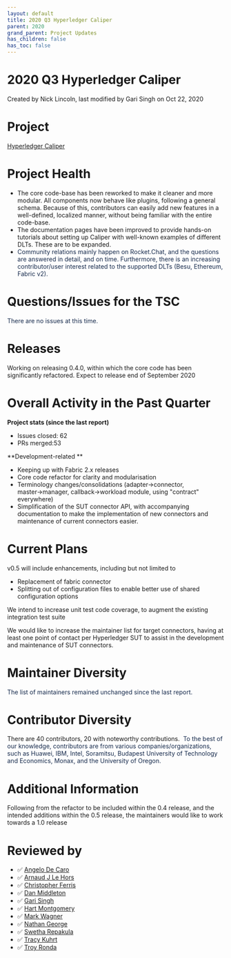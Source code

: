 ```yaml
---
layout: default
title: 2020 Q3 Hyperledger Caliper
parent: 2020
grand_parent: Project Updates
has_children: false
has_toc: false
---
```


# 2020 Q3 Hyperledger Caliper

Created by Nick Lincoln, last modified by Gari Singh on Oct 22, 2020

# Project

<a href="https://github.com/hyperledger/caliper" class="external-link" rel="nofollow" style="text-decoration: underline;">Hyperledger
Caliper</a>

# Project Health

-   The core code-base has been reworked to make it cleaner and more
modular. All components now behave like plugins, following a general
schema. Because of this, contributors can easily add new features in
a well-defined, localized manner, without being familiar with the
entire code-base.
-   The documentation pages have been improved to provide hands-on
tutorials about setting up Caliper with well-known examples of
different DLTs. These are to be expanded.
-   <span style="color: rgb(23,43,77);">Community relations mainly
happen on Rocket.Chat, and the questions are answered in detail, and
on time. Furthermore, there is an increasing contributor/user
interest related to the supported DLTs (Besu, Ethereum, Fabric v2).</span>

# Questions/Issues for the TSC

<span style="color: rgb(23,43,77);">There are no issues at this time.</span>

# Releases

Working on releasing 0.4.0, within which the core code has been
significantly refactored. Expect to release end of September 2020

# Overall Activity in the Past Quarter

**Project stats (since the last report)**

-   Issues closed: 62
-   PRs merged:53

**Development-related **

-   Keeping up with Fabric 2.x releases
-   Core code refactor for clarity and modularisation
-   Terminology changes/consolidations (adapter→connector,
master→manager, callback→workload module, using "contract" everywhere)
-   Simplification of the SUT connector API, with accompanying
documentation to make the implementation of new connectors and
maintenance of current connectors easier.

# Current Plans

v0.5 will include enhancements, including but not limited to

-   Replacement of fabric connector
-   Splitting out of configuration files to enable better use of shared
configuration options


We intend to increase unit test code coverage, to augment the existing
integration test suite

We would like to increase the maintainer list for target connectors,
having at least one point of contact per Hyperledger SUT to assist in
the development and maintenance of SUT connectors.

# Maintainer Diversity

<span style="color: rgb(23,43,77);">The list of maintainers remained
unchanged since the last report. </span>

# Contributor Diversity

There are 40 contributors, 20 with noteworthy contributions.  <span style="color: rgb(23,43,77);">To the best of our knowledge, contributors
are from various companies/organizations, such as Huawei, IBM, Intel,
Soramitsu, Budapest University of Technology and Economics, Monax, and
the University of Oregon. </span>

# Additional Information

Following from the refactor to be included within the 0.4 release, and
the intended additions within the 0.5 release, the maintainers would
like to work towards a 1.0 release

# Reviewed by
-   ✅ <a href="https://wiki.hyperledger.org/display/~angelo.decaro" class="confluence-userlink user-mention" data-username="angelo.decaro" data-linked-resource-id="16327529" data-linked-resource-version="1" data-linked-resource-type="userinfo" data-base-url="https://wiki.hyperledger.org">Angelo De Caro</a>
-   ✅ <a href="https://wiki.hyperledger.org/display/~lehors" class="confluence-userlink user-mention" data-username="lehors" data-linked-resource-id="2394240" data-linked-resource-version="1" data-linked-resource-type="userinfo" data-base-url="https://wiki.hyperledger.org">Arnaud J Le Hors</a>
-   ✅ <a href="https://wiki.hyperledger.org/display/~ChristopherFerris" class="confluence-userlink user-mention" data-username="ChristopherFerris" data-linked-resource-id="2392402" data-linked-resource-version="1" data-linked-resource-type="userinfo" data-base-url="https://wiki.hyperledger.org">Christopher Ferris</a>
-   ✅
<a href="https://wiki.hyperledger.org/display/~dan.middleton@intel.com" class="confluence-userlink user-mention" data-username="dan.middleton@intel.com" data-linked-resource-id="6427025" data-linked-resource-version="2" data-linked-resource-type="userinfo" data-base-url="https://wiki.hyperledger.org">Dan Middleton</a>
-   ✅ <a href="https://wiki.hyperledger.org/display/~mastersingh24" class="confluence-userlink user-mention" data-username="mastersingh24" data-linked-resource-id="16321659" data-linked-resource-version="1" data-linked-resource-type="userinfo" data-base-url="https://wiki.hyperledger.org">Gari Singh</a>
-   ✅ <a href="https://wiki.hyperledger.org/display/~hartm" class="confluence-userlink user-mention" data-username="hartm" data-linked-resource-id="6422922" data-linked-resource-version="1" data-linked-resource-type="userinfo" data-base-url="https://wiki.hyperledger.org">Hart Montgomery</a>
-   ✅ <a href="https://wiki.hyperledger.org/display/~mwagner" class="confluence-userlink user-mention" data-username="mwagner" data-linked-resource-id="5505170" data-linked-resource-version="1" data-linked-resource-type="userinfo" data-base-url="https://wiki.hyperledger.org">Mark Wagner</a>
-   ✅ <a href="https://wiki.hyperledger.org/display/~nage" class="confluence-userlink user-mention" data-username="nage" data-linked-resource-id="2393038" data-linked-resource-version="1" data-linked-resource-type="userinfo" data-base-url="https://wiki.hyperledger.org">Nathan George</a>
-   ✅ <a href="https://wiki.hyperledger.org/display/~swetharepakula" class="confluence-userlink user-mention" data-username="swetharepakula" data-linked-resource-id="5505323" data-linked-resource-version="1" data-linked-resource-type="userinfo" data-base-url="https://wiki.hyperledger.org">Swetha Repakula</a>
-   ✅ <a href="https://wiki.hyperledger.org/display/~tkuhrt" class="confluence-userlink user-mention" data-username="tkuhrt" data-linked-resource-id="1180151" data-linked-resource-version="2" data-linked-resource-type="userinfo" data-base-url="https://wiki.hyperledger.org">Tracy Kuhrt</a>
-   ✅ <a href="https://wiki.hyperledger.org/display/~troyronda" class="confluence-userlink user-mention" data-username="troyronda" data-linked-resource-id="9110618" data-linked-resource-version="2" data-linked-resource-type="userinfo" data-base-url="https://wiki.hyperledger.org">Troy Ronda</a>







